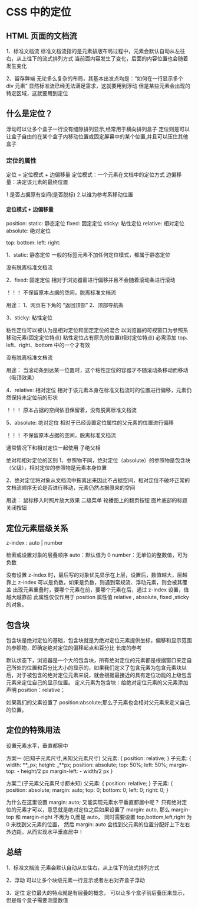# CSS 中的定位

## HTML 页面的文档流

1、标准文档流
标准文档流指的是元素排版布局过程中，元素会默认自动从左往右，从上往下的流式排列方式
当前面内容发生了变化，后面的内容位置也会随着发生变化

2、留存弊端
无论多么复杂的布局，其基本出发点均是：“如何在一行显示多个 div 元素”
显然标准流已经无法满足需求，这就要用到浮动
但是某些元素会出现的特定区域，这就要用到定位

## 什么是定位？

浮动可以让多个盒子一行没有缝隙排列显示,经常用于横向排列盒子
定位则是可以让盒子自由的在某个盒子内移动位置或固定屏幕中的某个位置,并且可以压住其他盒子

### 定位的属性

定位 = 定位模式 + 边偏移量
定位模式：一个元素在文档中的定位方式
边偏移量：决定该元素的最终位置

1.是否占据原有空间(是否脱标) 2.以谁为参考系移动位置

#### 定位模式 + 边偏移量

position:
static: 静态定位
fixed: 固定定位
sticky: 粘性定位
relative: 相对定位
absolute: 绝对定位

top:
bottom:
left:
right:

1、static: 静态定位
一般的标签元素不加任何定位模式，都属于静态定位

没有脱离标准文档流

2、fixed: 固定定位
相对于浏览器窗进行偏移并且不会随着滚动条进行滚动

！！！ 不保留原本占据的空间，脱离标准文档流

用途：
1、网页右下角的 “返回顶部”
2、顶部导航条

3、sticky: 粘性定位

粘性定位可以被认为是相对定位和固定定位的混合
以浏览器的可视窗口为参照系移动元素(固定定位特点)
粘性定位占有原先的位置(相对定位特点)
必需添加 top、left、right、bottom 中的一个才有效

没有脱离标准文档流

用途：
当滚动条到达某一位置时，这个粘性定位的容器才不随滚动条移动而移动（吸顶效果）

4、relative: 相对定位
相对于该元素本身在标准文档流时的位置进行偏移，元素仍然保持未定位前的形状

！！！ 原本占据的空间依旧保留着，没有脱离标准文档流

5、absolute: 绝对定位
相对于已经设置定位属性的父元素的位置进行偏移

！！！ 不保留原本占据的空间，脱离标准文档流

通常情况下和相对定位一起使用
子绝父相

绝对和相对定位的区别
    1、参照物不同，绝对定位（absolute）的参照物是包含块（父级），相对定位的参照物是元素本身位置

​    2、绝对定位将对象从文档流中拖离出来因此不占据空间，相对定位不破坏正常的文档流顺序无论是否进行移动，元素仍然占据原来的空间

用途：
鼠标移入时照片放大效果
二级菜单
轮播图上的翻页按钮
图片底部的标题
关闭按钮

## 定位元素层级关系

z-index : auto | number

检索或设置对象的层叠顺序
auto：默认值为 0 
number：无单位的整数值，可为负数

没有设置 z-index 时，最后写的对象优先显示在上层，设置后，数值越大，层越靠上
z-index 可以是负数，如果是负数，则遇到常规流、浮动元素，则会被其覆盖
出现元素重叠时，要哪个元素在前，要哪个元素在后，通过 z-index 设置，值越大越靠前
此属性仅仅作用于 position 属性值 relative , absolute, fixed ,sticky 的对象。

## 包含块

包含块是绝对定位的基础，包含块就是为绝对定位元素提供坐标，偏移和显示范围的参照物，即确定绝对定位的偏移起点和百分比 长度的参考

默认状态下，浏览器是一个大的包含块，所有绝对定位的元素都是根据窗口来定自己所处的位置和百分比大小的显示的，如果我们定义了包含元素为包含元素块以后，对于被包含的绝对定位元素来说，就会根据最接近的具有定位功能的上级包含元素来定位自己的显示位置。
定义元素为包含块：给绝对定位元素的父元素添加声明 position：relative；

如果我们的父素设置了 position:absolute;那么子元素也会相对父元素来定义自己的位置。

## 定位的特殊用法

设置元素水平，垂直都居中

方案一 (已知子元素尺寸,未知父元素尺寸)
父元素: {
position: relative;
}
子元素: {
width: **_px;
height: _**px;
position: absolute;
top: 50%;
left: 50%;
margin-top: - height/2 px
margin-left: - width/2 px
}

方案二(子元素父元素尺寸都未知)
父元素: {
position: relative;
}
子元素: {
position: absolute;
margin: auto;
top: 0;
bottom: 0;
left: 0;
right: 0;
}

为什么在这里设置 margin: auto; 又能实现元素水平垂直都居中呢？
只有绝对定位的元素才可以，意思就是绝对定位之后如果设置了 margin: auto,
那么 margin-top 和 margin-right 不再为 0,而是 auto，
同时需要设置 top,bottom,left,right 为 0 来找到父元素的位置，
然后 margin: auto 会找到父元素的位置分配好上下左右外边距，从而实现水平垂直居中！

## 总结

1、标准文档流
元素会默认自动从左往右，从上往下的流式排列方式

2、浮动
可以让多个块级元素一行显示或者左右对齐盒子浮动

3、定位
定位最大的特点就是有层叠的概念，
可以让多个盒子前后叠压来显示，但是每个盒子需要测量数值
